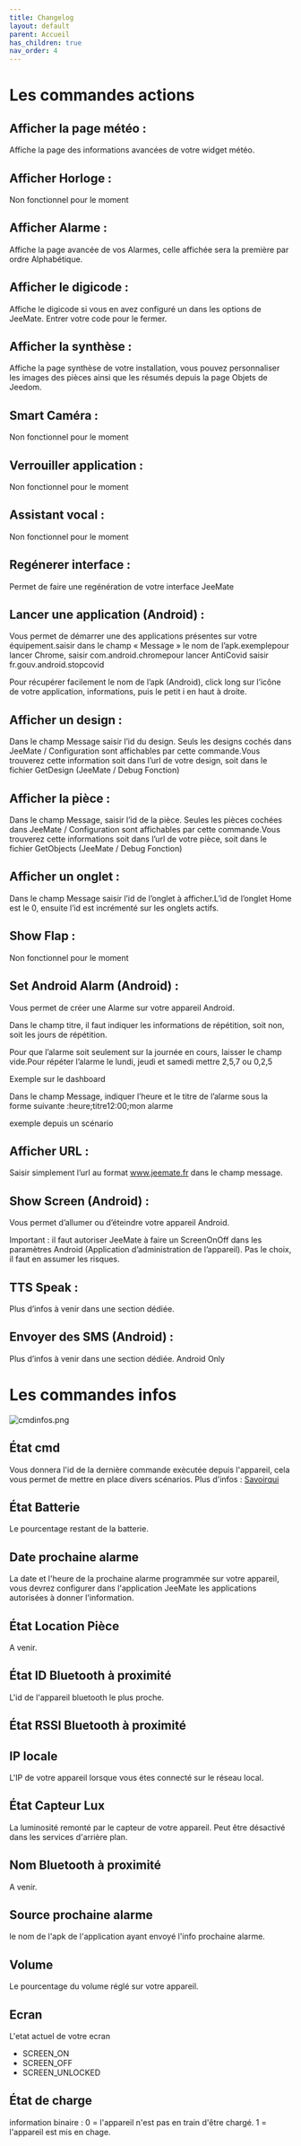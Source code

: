 ```yaml
---
title: Changelog
layout: default
parent: Accueil
has_children: true
nav_order: 4
---
```


# Les commandes actions

## Afficher la page météo :

Affiche la page des informations avancées de votre widget météo. 

## Afficher Horloge :

Non fonctionnel pour le moment 

## Afficher Alarme :

Affiche la page avancée de vos Alarmes, celle affichée sera la première par ordre Alphabétique. 

## Afficher le digicode :

Affiche le digicode si vous en avez configuré un dans les options de JeeMate. Entrer votre code pour le fermer. 

## Afficher la synthèse :

Affiche la page synthèse de votre installation, vous pouvez personnaliser les images des pièces ainsi que les résumés depuis la page Objets de Jeedom. 

## Smart Caméra :

Non fonctionnel pour le moment 

## Verrouiller application :

Non fonctionnel pour le moment 

## Assistant vocal :

Non fonctionnel pour le moment 

## Regénerer interface :

Permet de faire une regénération de votre interface JeeMate 

## Lancer une application (Android) :

Vous permet de démarrer une des applications présentes sur votre équipement.saisir dans le champ « Message » le nom de l’apk.exemplepour lancer Chrome, saisir com.android.chromepour lancer AntiCovid saisir fr.gouv.android.stopcovid

Pour récupérer facilement le nom de l’apk (Android), click long sur l’icône de votre application, informations, puis le petit i en haut à droite.

## Afficher un design :

Dans le champ Message saisir l’id du design. Seuls les designs cochés dans JeeMate / Configuration sont affichables par cette commande.Vous trouverez cette information soit dans l’url de votre design, soit dans le fichier GetDesign (JeeMate / Debug Fonction) 

## Afficher la pièce :

Dans le champ Message, saisir l’id de la pièce. Seules les pièces cochées dans JeeMate / Configuration sont affichables par cette commande.Vous trouverez cette informations soit dans l’url de votre pièce, soit dans le fichier GetObjects (JeeMate / Debug Fonction) 

## Afficher un onglet :

Dans le champ Message saisir l’id de l’onglet à afficher.L’id de l’onglet Home est le 0, ensuite l’id est incrémenté sur les onglets actifs. 

## Show Flap :

Non fonctionnel pour le moment

## Set Android Alarm (Android) :

Vous permet de créer une Alarme sur votre appareil Android.

Dans le champ titre, il faut indiquer les informations de répétition, soit non, soit les jours de répétition.

Pour que l’alarme soit seulement sur la journée en cours, laisser le champ vide.Pour répéter l’alarme le lundi, jeudi et samedi mettre 2,5,7 ou 0,2,5

Exemple sur le dashboard

Dans le champ Message, indiquer l’heure et le titre de l’alarme sous la forme suivante :heure;titre12:00;mon alarme



exemple depuis un scénario


## Afficher URL :

Saisir simplement l’url au format www.jeemate.fr dans le champ message. 

## Show Screen (Android) :

Vous permet d’allumer ou d’éteindre votre appareil Android.

Important : il faut autoriser JeeMate à faire un ScreenOnOff dans les paramètres Android (Application d’administration de l’appareil).
Pas le choix, il faut en assumer les risques.

## TTS Speak :

Plus d’infos à venir dans une section dédiée.

## Envoyer des SMS (Android) :

 Plus d’infos à venir dans une section dédiée.  Android Only

 # Les commandes infos

![cmdinfos.png](/img/doc/cmdinfos.png)

## État cmd
Vous donnera l'id de la dernière commande exècutée depuis l'appareil, cela vous permet de mettre en place divers scénarios.
Plus d'infos : [Savoirqui](/fr/tuto/Savoirqui)

## État Batterie
Le pourcentage restant de la batterie.

## Date prochaine alarme
La date et l'heure de la prochaine alarme programmée sur votre appareil, vous devrez configurer dans l'application JeeMate les applications autorisées à donner l'information.

## État Location Pièce
A venir.

## État ID Bluetooth à proximité
L'id de l'appareil bluetooth le plus proche.

## État RSSI Bluetooth à proximité

## IP locale
L'IP de votre appareil lorsque vous étes connecté sur le réseau local.

## État Capteur Lux
La luminosité remonté par le capteur de votre appareil. Peut être désactivé dans les services d'arrière plan.

## Nom Bluetooth à proximité
A venir.

## Source prochaine alarme
le nom de l'apk de l'application ayant envoyé l'info prochaine alarme.

## Volume
Le pourcentage du volume réglé sur votre appareil.

## Ecran
L'etat actuel de votre ecran 
- SCREEN_ON
- SCREEN_OFF 
- SCREEN_UNLOCKED

## État de charge
information binaire :
0 = l'appareil n'est pas en train d'être chargé.
1 = l'appareil est mis en chage.